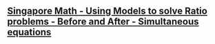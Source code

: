 ## [Singapore Math - Using Models to solve Ratio problems - Before and After - Simultaneous equations](https://www.youtube.com/watch?v=byBQy5GhPwE)